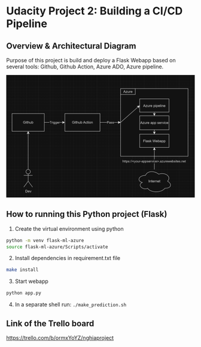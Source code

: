 # Udacity Project 2: Building a CI/CD Pipeline

## Overview & Architectural Diagram

Purpose of this project is build and deploy a Flask Webapp based on several tools: Github, Github Action, Azure ADO, Azure pipeline.

![Architectural Diagram](./image/1.png)

## How to running this Python project (Flask)

1. Create the virtual environment using python
```bash
python -m venv flask-ml-azure
source flask-ml-azure/Scripts/activate
```

2. Install dependencies in requirement.txt file
```bash
make install
```

3. Start webapp
```bash
python app.py
```

4. In a separate shell run: `./make_prediction.sh`


## Link of the Trello board

https://trello.com/b/ormxYoYZ/nghiaproject